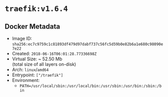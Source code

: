 # `traefik:v1.6.4`

## Docker Metadata

- Image ID: `sha256:ec7c9759c1c81893df479d97dabf737c56fc5d59b0e82b6a1e680c98090e7e22`
- Created: `2018-06-16T06:01:28.77336698Z`
- Virtual Size: ~ 52.50 Mb  
  (total size of all layers on-disk)
- Arch: `linux`/`amd64`
- Entrypoint: `["/traefik"]`
- Environment:
  - `PATH=/usr/local/sbin:/usr/local/bin:/usr/sbin:/usr/bin:/sbin:/bin`
